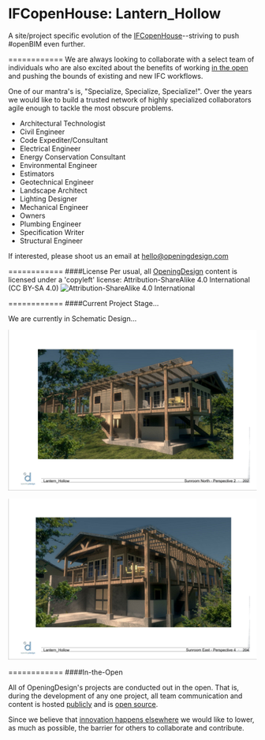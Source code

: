 IFCopenHouse: Lantern_Hollow
============

A site/project specific evolution of the [IFCopenHouse](http://blog.ifcopenshell.org/2012/11/say-hi-to-ifcopenhouse.html)--striving to push #openBIM even further.

============
We are always looking to collaborate with a select team of individuals who are also excited about the benefits of working  <a href="#in-the-open">in the open</a> and pushing the bounds of existing and new IFC workflows.

One of our mantra's is, "Specialize, Specialize, Specialize!".  Over the years we would like to build a trusted network of highly specialized collaborators agile enough to tackle the most obscure problems.

* Architectural Technologist
* Civil Engineer
* Code Expediter/Consultant
* Electrical Engineer
* Energy Conservation Consultant
* Environmental Engineer
* Estimators
* Geotechnical Engineer
* Landscape Architect
* Lighting Designer
* Mechanical Engineer
* Owners
* Plumbing Engineer
* Specification Writer
* Structural Engineer

If interested, please shoot us an email at <a href="mailto:hello@openingdesign.com">hello@openingdesign.com</a>

============
####License
Per usual, all [OpeningDesign](http://openingdesign.com) content is licensed under a 'copyleft' license: 
Attribution-ShareAlike 4.0 International (CC BY-SA 4.0)
![Attribution-ShareAlike 4.0 International](http://i.creativecommons.org/l/by-sa/3.0/88x31.png)

============
####Current Project Stage...

We are currently in Schematic Design...

![](https://raw.githubusercontent.com/OpeningDesign/IFCopenHouse_Lantern_Hollow/5e04d0338220e906ccc4715e8c363a8fd38db2c8/Out/20140812-%20schematic%20design%20meeting/Scheme%20-%20Sunroom%20North%20Page%20005.png)

![](https://raw.githubusercontent.com/OpeningDesign/IFCopenHouse_Lantern_Hollow/5e04d0338220e906ccc4715e8c363a8fd38db2c8/Out/20140812-%20schematic%20design%20meeting/Scheme%20-%20Sunroom%20East%20Page%20007.png)

============
####In-the-Open

All of OpeningDesign's projects are conducted out in the open.  That is, during the development of any one project, all team communication and content is hosted [publicly](https://github.com/OpeningDesign) and is <a href="#license">open source</a>.

Since we believe that [innovation happens elsewhere](https://www.google.com/search?sourceid=chrome-psyapi2&rlz=1C1CHFX_enUS591US591&ion=1&espv=&ie=UTF-8&q=innovation%20happens%20elsewhere) we would like to lower, as much as possible, the barrier for others to collaborate and contribute.


 
 


